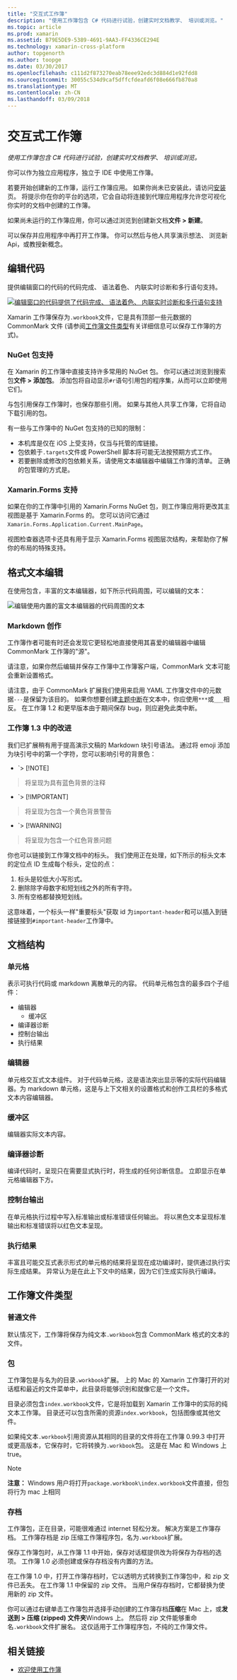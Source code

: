 ```yaml
---
title: "交互式工作簿"
description: "使用工作簿包含 C# 代码进行试验，创建实时文档教学、 培训或浏览。"
ms.topic: article
ms.prod: xamarin
ms.assetid: B79E5DE9-5389-4691-9AA3-FF4336CE294E
ms.technology: xamarin-cross-platform
author: topgenorth
ms.author: toopge
ms.date: 03/30/2017
ms.openlocfilehash: c111d2f873270eab78eee92edc3d884d1e92fdd8
ms.sourcegitcommit: 30055c534d9caf5dffcfdeafd6f08e666fb870a8
ms.translationtype: MT
ms.contentlocale: zh-CN
ms.lasthandoff: 03/09/2018
---
```

# <a name="interactive-workbooks"></a>交互式工作簿

_使用工作簿包含 C# 代码进行试验，创建实时文档教学、 培训或浏览。_

你可以作为独立应用程序，独立于 IDE 中使用工作簿。

若要开始创建新的工作簿，运行工作簿应用。 如果你尚未已安装此，请访问[安装](~/tools/workbooks/install.md#install)页。 将提示你在你的平台的选项，它会自动将连接到代理应用程序允许您可视化你实时的文档中创建的工作簿。

如果尚未运行的工作簿应用，你可以通过浏览到创建新文档**文件 > 新建**。

可以保存并应用程序中再打开工作簿。 你可以然后与他人共享演示想法、 浏览新 Api，或教授新概念。

## <a name="code-editing"></a>编辑代码

提供编辑窗口的代码的代码完成、 语法着色、 内联实时诊断和多行语句支持。

[ ![](workbook-images/inspector-0.6.0-repl-small.png "编辑窗口的代码提供了代码完成、 语法着色、 内联实时诊断和多行语句支持")](workbook-images/inspector-0.6.0-repl.png#lightbox)

Xamarin 工作簿保存为`.workbook`文件，它是具有顶部一些元数据的 CommonMark 文件 (请参阅[工作簿文件类型](#Workbooks_Files_Types)有关详细信息可以保存工作簿的方式)。

### <a name="nuget-package-support"></a>NuGet 包支持

在 Xamarin 的工作簿中直接支持许多常用的 NuGet 包。 你可以通过浏览到搜索包**文件 > 添加包**。 添加包将自动显示`#r`语句引用包的程序集，从而可以立即使用它们。

与包引用保存工作簿时，也保存那些引用。 如果与其他人共享工作簿，它将自动下载引用的包。

有一些与工作簿中的 NuGet 包支持的已知的限制：

  * 本机库是仅在 iOS 上受支持，仅当与托管的库链接。
  * 包依赖于`.targets`文件或 PowerShell 脚本将可能无法按预期方式工作。
  * 若要删除或修改的包依赖关系，请使用文本编辑器中编辑工作簿的清单。 正确的包管理的方式是。

### <a name="xamarinforms-support"></a>Xamarin.Forms 支持

如果在你的工作簿中引用的 Xamarin.Forms NuGet 包，则工作簿应用将更改其主视图是基于 Xamarin.Forms 的。 您可以访问它通过`Xamarin.Forms.Application.Current.MainPage`。

视图检查器选项卡还具有用于显示 Xamarin.Forms 视图层次结构，来帮助你了解你的布局的特殊支持。

## <a name="rich-text-editing"></a>格式文本编辑

在使用包含，丰富的文本编辑器，如下所示代码周围，可以编辑的文本：

![](workbook-images/inspector-0.6.2-editing.gif "编辑使用内置的富文本编辑器的代码周围的文本")

### <a name="markdown-authoring"></a>Markdown 创作

工作簿作者可能有时还会发现它更轻松地直接使用其喜爱的编辑器中编辑 CommonMark 工作簿的"源"。

请注意，如果你然后编辑并保存工作簿中工作簿客户端，CommonMark 文本可能会重新设置格式。

请注意，由于 CommonMark 扩展我们使用来启用 YAML 工作簿文件中的元数据`---`是保留为该目的。 如果你想要创建[主题中断](http://spec.commonmark.org/0.27/#thematic-break)在文本中，你应使用`***`或`___`相反。 在工作簿 1.2 和更早版本由于期间保存 bug，则应避免此类中断。

### <a name="improvements-in-workbooks-13"></a>工作簿 1.3 中的改进

我们已扩展稍有用于提高演示文稿的 Markdown 块引号语法。 通过将 emoji 添加为块引号中的第一个字符，您可以影响引号的背景色：

- `> [!NOTE]
>将呈现为具有蓝色背景的注释
- `> [!IMPORTANT]
>将呈现为包含一个黄色背景警告
- `> [!WARNING]
>将呈现为包含一个红色背景问题

你也可以链接到工作簿文档中的标头。 我们使用正在处理，如下所示的标头文本的定位点 ID 生成每个标头，定位的点：

1. 标头是较低大小写形式。
1. 删除除字母数字和短划线之外的所有字符。
1. 所有空格都替换短划线。

这意味着，一个标头一样"重要标头"获取 id 为`important-header`和可以插入到链接链接到`#important-header`工作簿中。

## <a name="document-structure"></a>文档结构

### <a name="cell"></a>单元格

表示可执行代码或 markdown 离散单元的内容。 代码单元格包含的最多四个子组件：

- 编辑器
  - 缓冲区
- 编译器诊断
- 控制台输出
- 执行结果

### <a name="editor"></a>编辑器

单元格交互式文本组件。 对于代码单元格，这是语法突出显示等的实际代码编辑器。为 markdown 单元格，这是与上下文相关的设置格式和创作工具栏的多格式文本内容编辑器。

### <a name="buffer"></a>缓冲区
编辑器实际文本内容。

### <a name="compiler-diagnostics"></a>编译器诊断

编译代码时，呈现只在需要显式执行时，将生成的任何诊断信息。 立即显示在单元格编辑器下方。

### <a name="console-output"></a>控制台输出

在单元格执行过程中写入标准输出或标准错误任何输出。 将以黑色文本呈现标准输出和标准错误将以红色文本呈现。

### <a name="execution-results"></a>执行结果

丰富且可能交互式表示形式的单元格的结果将呈现在成功编译时，提供通过执行实际生成结果。 异常认为是在此上下文中的结果，因为它们生成实际执行编译。

## <a name="workbooks-files-types"></a>工作簿文件类型

### <a name="plain-files"></a>普通文件

默认情况下，工作簿将保存为纯文本`.workbook`包含 CommonMark 格式的文本的文件。

### <a name="packages"></a>包

工作簿包是与名为的目录`.workbook`扩展。
上的 Mac 的 Xamarin 工作簿打开的对话框和最近的文件菜单中，此目录将能够识别和就像它是一个文件。

目录必须包含`index.workbook`文件，它是将加载到 Xamarin 工作簿中的实际的纯文本工作簿。 目录还可以包含所需的资源`index.workbook`，包括图像或其他文件。

如果纯文本`.workbook`引用资源从其相同的目录的文件将在工作簿 0.99.3 中打开或更高版本，它保存时，它将转换为`.workbook`包。 这是在 Mac 和 Windows 上 true。

> [!NOTE]
> **注意：** Windows 用户将打开`package.workbook\index.workbook`文件直接，但包将行为 mac 上相同

### <a name="archives"></a>存档

工作簿包，正在目录，可能很难通过 internet 轻松分发。 解决方案是工作簿存档。 工作簿存档是 zip 压缩工作簿程序包，名为`.workbook`扩展。

保存工作簿包时，从工作簿 1.1 中开始，保存对话框提供改为将保存为存档的选项。 工作簿 1.0 必须创建或保存存档没有内置的方法。

在工作簿 1.0 中，打开工作簿存档时，它以透明方式转换到工作簿包中，和 zip 文件已丢失。 在工作簿 1.1 中保留的 zip 文件。 当用户保存存档时，它都替换为使用新的 zip 文件。

你可以通过右键单击工作簿包并选择手动创建的工作簿存档**压缩**在 Mac 上，或**发送到 > 压缩 (zipped) 文件夹**Windows 上。 然后将 zip 文件能够重命名`.workbook`文件扩展名。 这仅适用于工作簿程序包，不纯的工作簿文件。

## <a name="related-links"></a>相关链接

- [欢迎使用工作簿](https://developer.xamarin.com/workbooks/workbooks/getting-started/welcome.workbook)
